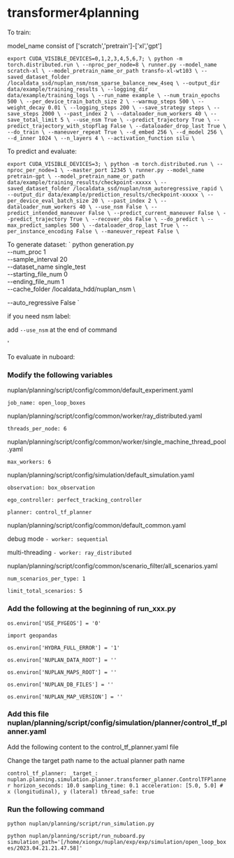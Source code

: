 # transformer4planning

To train:

model_name consist of ['scratch','pretrain']-['xl','gpt']

`
export CUDA_VISIBLE_DEVICES=0,1,2,3,4,5,6,7; \
python -m torch.distributed.run \
--nproc_per_node=8 \
runner.py --model_name scratch-xl \
--model_pretrain_name_or_path transfo-xl-wt103 \
--saved_dataset_folder /localdata_ssd/nuplan_nsm/nsm_sparse_balance_new_4seq \
--output_dir data/example/training_results \
--logging_dir data/example/training_logs \
--run_name example \
--num_train_epochs 500 \
--per_device_train_batch_size 2 \
--warmup_steps 500 \
--weight_decay 0.01 \
--logging_steps 200 \
--save_strategy steps \
--save_steps 2000 \
--past_index 2 \
--dataloader_num_workers 40 \
--save_total_limit 5 \
--use_nsm True \
--predict_trajectory True \
--predict_trajectory_with_stopflag False \
--dataloader_drop_last True \
--do_train \
--maneuver_repeat True \
--d_embed 256 \
--d_model 256 \
--d_inner 1024 \
--n_layers 4 \
--activation_function silu \
`



To predict and evaluate:

`
export CUDA_VISIBLE_DEVICES=3; \
python -m torch.distributed.run \
--nproc_per_node=1 \
--master_port 12345 \
runner.py --model_name pretrain-gpt \
--model_pretrain_name_or_path data/example/training_results/checkpoint-xxxxx \
--saved_dataset_folder /localdata_ssd/nuplan/nsm_autoregressive_rapid \
--output_dir data/example/prediction_results/checkpoint-xxxxx \
--per_device_eval_batch_size 20 \
--past_index 2 \
--dataloader_num_workers 40 \
--use_nsm False \
--predict_intended_maneuver False \
--predict_current_maneuver False \
--predict_trajectory True \
--recover_obs False \
--do_predict \
--max_predict_samples 500 \
--dataloader_drop_last True \
--per_instance_encoding False \
--maneuver_repeat False \
`

 To generate dataset:
`
python generation.py  
--num_proc 1   \
--sample_interval 20 \
--dataset_name single_test \
--starting_file_num 0 \
--ending_file_num 1 \
--cache_folder /localdata_hdd/nuplan_nsm \
<!-- --use_nsm  \ -->
--auto_regressive False
`

 if you need nsm label:

  add `--use_nsm` at the end of command
  
 '
 
 To evaluate in nuboard:

### Modify the following variables
nuplan/planning/script/config/common/default_experiment.yaml

`job_name: open_loop_boxes`

nuplan/planning/script/config/common/worker/ray_distributed.yaml

`threads_per_node: 6`

nuplan/planning/script/config/common/worker/single_machine_thread_pool.yaml

`max_workers: 6`

nuplan/planning/script/config/simulation/default_simulation.yaml

`observation: box_observation`

`ego_controller: perfect_tracking_controller`

`planner: control_tf_planner`

nuplan/planning/script/config/common/default_common.yaml

debug mode `- worker: sequential`
    
multi-threading `- worker: ray_distributed`

nuplan/planning/script/config/common/scenario_filter/all_scenarios.yaml

`num_scenarios_per_type: 1`

`limit_total_scenarios: 5`

### Add the following at the beginning of run_xxx.py

`os.environ['USE_PYGEOS'] = '0'`

`import geopandas`

`os.environ['HYDRA_FULL_ERROR'] = '1'`

`os.environ['NUPLAN_DATA_ROOT'] = ''`

`os.environ['NUPLAN_MAPS_ROOT'] = ''`

`os.environ['NUPLAN_DB_FILES'] = ''`

`os.environ['NUPLAN_MAP_VERSION'] = ''`

### Add this file nuplan/planning/script/config/simulation/planner/control_tf_planner.yaml
Add the following content to the control_tf_planner.yaml file

Change the target path name to the actual planner path name

`control_tf_planner:
  _target_: nuplan.planning.simulation.planner.transformer_planner.ControlTFPlanner
  horizon_seconds: 10.0
  sampling_time: 0.1
  acceleration: [5.0, 5.0] # x (longitudinal), y (lateral)
  thread_safe: true`


### Run the following command
`python nuplan/planning/script/run_simulation.py`

`python nuplan/planning/script/run_nuboard.py simulation_path='[/home/xiongx/nuplan/exp/exp/simulation/open_loop_boxes/2023.04.21.21.47.58]'`

